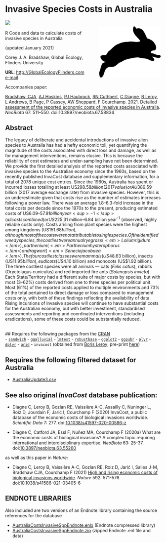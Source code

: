 # Invasive Species Costs in Australia
<img align="right" src="bunny.png" alt="bunny" width="200" style="margin-top: 20px">

<a href="http://doi.org/10.5281/zenodo.4455980"><img src="https://zenodo.org/badge/DOI/10.5281/zenodo.4455980.svg"></a>

R Code and data to calculate costs of invasive species in Australia


(updated January 2021)

Corey J. A. Bradshaw,
Global Ecology,
Flinders University

<strong>URL</strong>: http://GlobalEcologyFlinders.com <br>
<a href="mailto:corey.bradshaw@flinders.edu.au">e-mail</a>

Accompanies paper:

<a href="http://www.flinders.edu.au/people/corey.bradshaw">Bradshaw, CJA</a>, <a href="https://people.csiro.au/H/A/Andrew-Hoskins">AJ Hoskins</a>, <a href="https://scholar.google.com/citations?hl=de&user=fwHUGm0AAAAJ&view_op=list_works&sortby=pubdate">PJ Haubrock</a>, <a href="https://www.rosscuthbert.org">RN Cuthbert</a>, <a href="https://www.ese.universite-paris-saclay.fr/en/team-members/christophe-diagne/">C Diagne</a>, <a href="https://borisleroy.com">B Leroy</a>, <a href="https://www.linkedin.com/in/lindell-andrews-51bb59105/?originalSubdomain=au">L Andrews</a>, <a href="https://invasives.com.au/news-events/introducing-the-people-of-ciss-dr-brad-page/">B Page</a>, <a href="http://www.cassey-invasion-ecology.org/people.html">P Cassey</a>, <a href="https://people.csiro.au/S/A/Andy-Sheppard">AW Sheppard</a>, <a href="http://max2.ese.u-psud.fr/epc/conservation/pages/Franck/homepage.html">F Courchamp</a>. 2021. <a href="https://doi.org/10.3897/neobiota.67.58834">Detailed assessment of the reported economic costs of invasive species in Australia</a>. <i>NeoBiota</i> 67: 511–550. doi:10.3897/neobiota.67.58834

## Abstract
The legacy of deliberate and accidental introductions of invasive alien species to Australia has had a hefty economic toll, yet quantifying the magnitude of the costs associated with direct loss and damage, as well as for management interventions, remains elusive. This is because the reliability of cost estimates and under-sampling have not been determined. We provide the first detailed analysis of the reported costs associated with invasive species to the Australian economy since the 1960s, based on the recently published InvaCost database and supplementary information, for a total of 2078 unique cost entries. Since the 1960s, Australia has spent or incurred losses totalling at least US$298.58 billion (2017 value) or AU$389.59 billion (2017 average exchange rate) from invasive species. However, this is an underestimate given that costs rise as the number of estimates increases following a power law. There was an average 1.8–6.3-fold increase in the total costs per decade since the 1970s to the present, producing estimated costs of US$6.09–57.91 billion year<sup>-1</sup> (all costs combined) or US$225.31 million–6.84 billion year<sup>-1</sup> (observed, highly reliable costs only). Costs arising from plant species were the highest among kingdoms (US$151.68 billion), although most of the costs were not attributable to single species. Of the identified weedy species, the costliest were annual ryegrass (<em>Lolium rigidum</em>), parthenium (<em>Parthenium hysterophorus</em>) and ragwort (<em>Senecio jacobaea</em>). The four costliest classes were mammals (US$48.63 billion), insects (US$11.95 billion), eudicots (US$4.10 billion) and monocots (US$1.92 billion). The three costliest species were all animals — cats (<em>Felis catus</em>), rabbits (Oryctolagus cuniculus</em>) and red imported fire ants (<em>Solenopsis invicta</em>). Each State/Territory had a different suite of major costs by species, but with most (3–62%) costs derived from one to three species per political unit. Most (61%) of the reported costs applied to multiple environments and 73% of the total pertained to direct damage or loss compared to management costs only, with both of these findings reflecting the availability of data. Rising incursions of invasive species will continue to have substantial costs for the Australian economy, but with better investment, standardised assessments and reporting and coordinated interventions (including eradications), some of these costs could be substantially reduced.

<br>
## Requires the following packages from the <a href="https://cran.r-project.org">CRAN</a><br>
- <a href="https://cran.r-project.org/web/packages/sandwich/index.html"><code>sandwich</code></a>
- <a href="https://cran.r-project.org/web/packages/ggalluvial/index.html"><code>ggalluvial</code></a>
- <a href="https://cran.r-project.org/web/packages/lmtest/index.html"><code>lmtest</code></a>
- <a href="https://cran.r-project.org/web/packages/robustbase/index.html"><code>robustbase</code></a>
- <a href="https://cran.r-project.org/web/packages/ggplot2/index.html"><code>ggplot2</code></a>
- <a href="https://cran.r-project.org/web/packages/ggpubr/index.html"><code>ggpubr</code></a>
- <a href="https://cran.r-project.org/web/packages/plyr/index.html"><code>plyr</code></a>
- <a href="https://cran.r-project.org/web/packages/dplyr/index.html"><code>dplyr</code></a>
- <a href="https://cran.r-project.org/web/packages/grid/index.html"><code>grid</code></a>
- <code>invacost</code> (obtained from <a href="mailto:leroy.boris@gmail.com">Boris Leroy</a>; pre-print <a href="http://doi.org/10.1101/2020.12.10.419432">here</a>)

## Requires the following filtered dataset for Australia
- <a href="https://github.com/cjabradshaw/InvasiveSppCostsAustralia/blob/master/AustraliaUpdate3.csv">AustraliaUpdate3.csv</a>

## See also original <em>InvaCost</em> database publication:
-  Diagne C, Leroy B, Gozlan RE, Vaissière A-C, Assailly C, Nuninger L, Roiz D, Jourdain F, Jarić I, Courchamp F (2020) InvaCost, a public database of the economic costs of biological invasions worldwide. <em>Scientific Data</em> 7: 277. doi:<a href="http://doi.org/10.1038/s41597-020-00586-z">10.1038/s41597-020-00586-z</a>

- Diagne C, Catford JA, Essl F, Nuñez MA, Courchamp F (2020a) What are the economic costs of biological invasions? A complex topic requiring international and interdisciplinary expertise. <em>NeoBiota</em> 63: 25-37. doi:<a href="http://doi.org/10.3897/neobiota.63.55260">10.3897/neobiota.63.55260</a>

as well as this paper in <i>Nature</i>:
- Diagne C, Leroy B, Vaissière A-C, Gozlan RE, Roiz D, Jarić I, Salles J-M, Bradshaw CJA, Courchamp F (2021) <a href="http://doi.org/10.1038/s41586-021-03405-6">High and rising economic costs of biological invasions worldwide</a>. <em>Nature</em> 592: 571-576. doi:10.1038/s41586-021-03405-6

## ENDNOTE LIBRARIES
Also included are two versions of an Endnote library containing the source references for the database
- <a href="https://github.com/cjabradshaw/InvasiveSppCostsAustralia/blob/master/AustraliaCostsInvasiveSppEndnote.enlx">AustraliaCostsInvasiveSppEndnote.enlx</a> (Endnote compressed library)
- <a href="https://github.com/cjabradshaw/InvasiveSppCostsAustralia/blob/master/AustraliaCostsInvasiveSppEndnote.zip">AustraliaCostsInvasiveSppEndnote.zip</a> (zipped Endnote .enl file and data)

